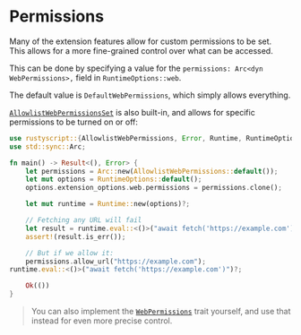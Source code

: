 # Permissions
Many of the extension features allow for custom permissions to be set.  
This allows for a more fine-grained control over what can be accessed.

This can be done by specifying a value for the `permissions: Arc<dyn WebPermissions>,` field in `RuntimeOptions::web`.

The default value is `DefaultWebPermissions`, which simply allows everything.

[`AllowlistWebPermissionsSet`](https://docs.rs/rustyscript/latest/rustyscript/struct.AllowlistWebPermissions.html) is also built-in, and allows for specific permissions to be turned on or off:

```rust
use rustyscript::{AllowlistWebPermissions, Error, Runtime, RuntimeOptions};
use std::sync::Arc;

fn main() -> Result<(), Error> {
    let permissions = Arc::new(AllowlistWebPermissions::default());
    let mut options = RuntimeOptions::default();
    options.extension_options.web.permissions = permissions.clone();

    let mut runtime = Runtime::new(options)?;

    // Fetching any URL will fail
    let result = runtime.eval::<()>("await fetch('https://example.com')");
    assert!(result.is_err());

    // But if we allow it:
    permissions.allow_url("https://example.com");
runtime.eval::<()>("await fetch('https://example.com')")?;

    Ok(())
}

```

> You can also implement the [`WebPermissions`](https://docs.rs/rustyscript/latest/rustyscript/trait.WebPermissions.html) trait yourself, and use that instead for even more precise control.
